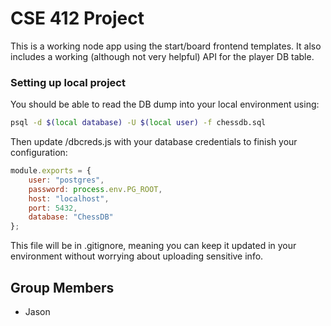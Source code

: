 # CSE 412 Project 

This is a working node app using the start/board frontend templates. It also includes a working (although not very helpful) API for the player DB table. 

### Setting up local project
You should be able to read the DB dump into your local environment using:
```bash
psql -d $(local database) -U $(local user) -f chessdb.sql
```

Then update /dbcreds.js with your database credentials to finish your configuration:
```javascript
module.exports = {
    user: "postgres",
    password: process.env.PG_ROOT,
    host: "localhost",
    port: 5432,
    database: "ChessDB"
};
```
This file will be in .gitignore, meaning you can keep it updated in your environment without worrying about uploading sensitive info. 

## Group Members
- Jason